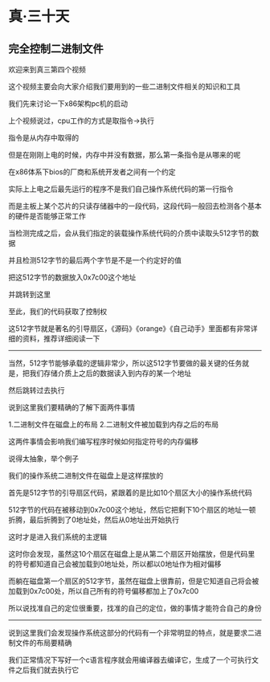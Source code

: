# 真·三十天
## 完全控制二进制文件

欢迎来到真三第四个视频

这个视频主要会向大家介绍我们要用到的一些二进制文件相关的知识和工具

我们先来讨论一下x86架构pc机的启动

上个视频说过，cpu工作的方式是取指令->执行

指令是从内存中取得的

但是在刚刚上电的时候，内存中并没有数据，那么第一条指令是从哪来的呢

在x86体系下bios的厂商和系统开发者之间有一个约定

实际上上电之后最先运行的程序不是我们自己操作系统代码的第一行指令

而是主板上某个芯片的只读存储器中的一段代码，这段代码一般回去检测各个基本的硬件是否能够正常工作

当检测完成之后，会从我们指定的装载操作系统代码的介质中读取头512字节的数据

并且检测512字节的最后两个字节是不是一个约定好的值

把这512字节的数据放入0x7c00这个地址

并跳转到这里

至此，我们的代码获取了控制权

这512字节就是著名的引导扇区，《源码》《orange》《自己动手》里面都有非常详细的资料，推荐详细阅读一下

---

当然，512字节能够承载的逻辑非常少，所以这512字节要做的最关键的任务就是，把我们存储介质上之后的数据读入到内存的某一个地址

然后跳转过去执行

说到这里我们要精确的了解下面两件事情

1.二进制文件在磁盘上的布局
2.二进制文件被加载到内存之后的布局

这两件事情会影响我们编写程序时候如何指定符号的内存偏移

说得太抽象，举个例子

我们的操作系统二进制文件在磁盘上是这样摆放的

首先是512字节的引导扇区代码，紧跟着的是比如10个扇区大小的操作系统代码

512字节的代码在被移动到0x7c00这个地址，然后它把剩下10个扇区的地址一顿折腾，最后折腾到了0地址处，然后从0地址出开始执行

这时才是进入我们系统的主逻辑

这时你会发现，虽然这10个扇区在磁盘上是从第二个扇区开始摆放，但是代码里的符号都知道自己会被加载到0地址处，所以都以0地址作为相对偏移

而躺在磁盘第一个扇区的512字节，虽然在磁盘上很靠前，但是它知道自己将会被加载到0x7c00处，所以自己所有的符号偏移都加上了0x7c00

所以说找准自己的定位很重要，找准的自己的定位，做的事情才能符合自己的身份

---

说到这里我们会发现操作系统这部分的代码有一个非常明显的特点，就是要求二进制文件的布局要精确

我们正常情况下写好一个c语言程序就会用编译器去编译它，生成了一个可执行文件之后我们就去执行它

